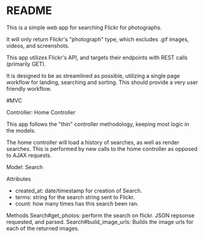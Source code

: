 # README

This is a simple web app for searching Flickr for photographs.

It will only return Flickr's "photograph" type, which excludes .gif images, videos, and screenshots.

This app utilizes Flickr's API, and targets their endpoints with REST calls (primarily GET).

It is designed to be as streamlined as possible, utilizing a single page workflow for landing, searching and sorting.  This should provide a very user friendly workflow.

#MVC

Controller: Home Controller

This app follows the "thin" controller methodology, keeping most logic in the models.

The home controller will load a history of searches, as well as render searches.  This is performed by new calls to the home controller as opposed to AJAX requests.

Model: Search

Attributes 
* created_at: date/timestamp for creation of Search.
* terms: string for the search string sent to Flickr.
* count: how many times has this search been ran.

Methods
Search#get_photos: perform the search on flickr.  JSON repsonse requested, and parsed.
Search#build_image_urls: Builds the image urls for each of the returned images.